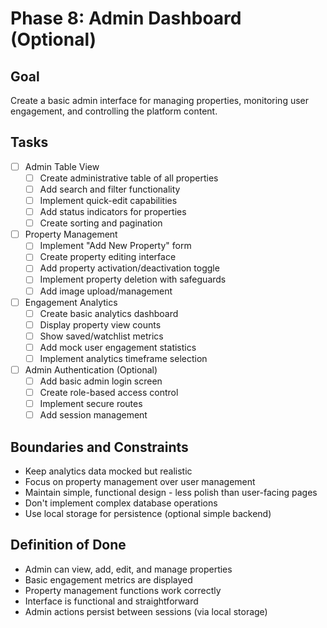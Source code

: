 # Phase 8: Admin Dashboard (Optional)

## Goal
Create a basic admin interface for managing properties, monitoring user engagement, and controlling the platform content.

## Tasks
- [ ] Admin Table View
  - [ ] Create administrative table of all properties
  - [ ] Add search and filter functionality
  - [ ] Implement quick-edit capabilities
  - [ ] Add status indicators for properties
  - [ ] Create sorting and pagination

- [ ] Property Management
  - [ ] Implement "Add New Property" form
  - [ ] Create property editing interface
  - [ ] Add property activation/deactivation toggle
  - [ ] Implement property deletion with safeguards
  - [ ] Add image upload/management

- [ ] Engagement Analytics
  - [ ] Create basic analytics dashboard
  - [ ] Display property view counts
  - [ ] Show saved/watchlist metrics
  - [ ] Add mock user engagement statistics
  - [ ] Implement analytics timeframe selection

- [ ] Admin Authentication (Optional)
  - [ ] Add basic admin login screen
  - [ ] Create role-based access control
  - [ ] Implement secure routes
  - [ ] Add session management

## Boundaries and Constraints
- Keep analytics data mocked but realistic
- Focus on property management over user management
- Maintain simple, functional design - less polish than user-facing pages
- Don't implement complex database operations
- Use local storage for persistence (optional simple backend)

## Definition of Done
- Admin can view, add, edit, and manage properties
- Basic engagement metrics are displayed
- Property management functions work correctly
- Interface is functional and straightforward
- Admin actions persist between sessions (via local storage) 